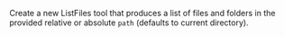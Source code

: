 Create a new ListFiles tool that produces a list of files and folders in the provided relative or absolute `path` (defaults to current directory).